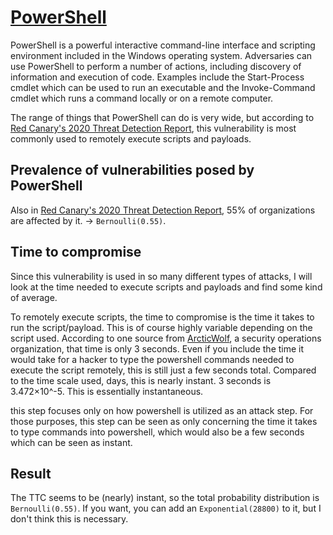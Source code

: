 # [PowerShell](https://attack.mitre.org/techniques/T1086/)
PowerShell is a powerful interactive command-line interface and scripting environment included in the Windows operating system. Adversaries can use PowerShell to perform a number of actions, including discovery of information and execution of code. Examples include the Start-Process cmdlet which can be used to run an executable and the Invoke-Command cmdlet which runs a command locally or on a remote computer. 

The range of things that PowerShell can do is very wide, but according to [Red Canary's 2020 Threat Detection Report](https://redcanary.com/threat-detection-report/techniques/powershell/), this vulnerability is most commonly used to remotely execute scripts and payloads. 

## Prevalence of vulnerabilities posed by PowerShell 
Also in [Red Canary's 2020 Threat Detection Report](https://redcanary.com/threat-detection-report/techniques/powershell/), 55% of organizations are affected by it. -> ```Bernoulli(0.55)```.

## Time to compromise
Since this vulnerability is used in so many different types of attacks, I will look at the time needed to execute scripts and payloads and find some kind of average. 

To remotely execute scripts, the time to compromise is the time it takes to run the script/payload. This is of course highly variable depending on the script used. According to one source from [ArcticWolf](https://arcticwolf.com/resources/white-papers/ransomware-infection-to-encryption-three-seconds), a security operations organization, that time is only 3 seconds. Even if you include the time it would take for a hacker to type the powershell commands needed to execute the script remotely, this is still just a few seconds total. Compared to the time scale used, days, this is nearly instant. 3 seconds is 3.472×10^-5. This is essentially instantaneous. 

this step focuses only on how powershell is utilized as an attack step. For those purposes, this step can be seen as only concerning the time it takes to type commands into powershell, which would also be a few seconds which can be seen as instant. 

## Result
The TTC seems to be (nearly) instant, so the total probability distribution is ```Bernoulli(0.55)```. If you want, you can add an ```Exponential(28800)``` to it, but I don't think this is necessary. 